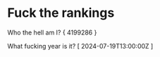 # Fuck the rankings

Who the hell am I?
{ 4199286 }

What fucking year is it?
[ 2024-07-19T13:00:00Z ]
